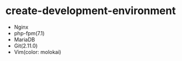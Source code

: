 # create-development-environment

- Nginx
- php-fpm(7.1)
- MariaDB
- Git(2.11.0)
- Vim(color: molokai)
